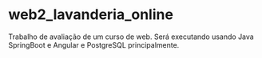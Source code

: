 # web2_lavanderia_online
Trabalho de avaliação de um curso de web. Será executando usando Java SpringBoot e Angular e PostgreSQL principalmente.
